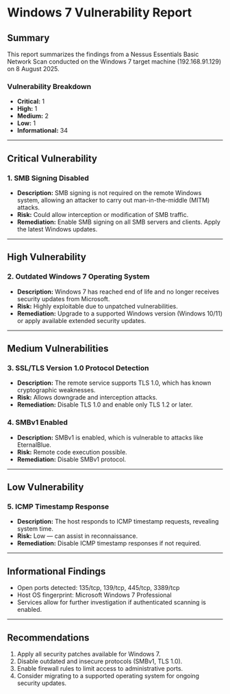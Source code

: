 # Windows 7 Vulnerability Report

## Summary
This report summarizes the findings from a Nessus Essentials Basic Network Scan conducted on the Windows 7 target machine (192.168.91.129) on 8 August 2025.

### Vulnerability Breakdown
- **Critical:** 1
- **High:** 1
- **Medium:** 2
- **Low:** 1
- **Informational:** 34

---

## Critical Vulnerability
### 1. SMB Signing Disabled
- **Description:** SMB signing is not required on the remote Windows system, allowing an attacker to carry out man-in-the-middle (MITM) attacks.
- **Risk:** Could allow interception or modification of SMB traffic.
- **Remediation:** Enable SMB signing on all SMB servers and clients. Apply the latest Windows updates.

---

## High Vulnerability
### 2. Outdated Windows 7 Operating System
- **Description:** Windows 7 has reached end of life and no longer receives security updates from Microsoft.
- **Risk:** Highly exploitable due to unpatched vulnerabilities.
- **Remediation:** Upgrade to a supported Windows version (Windows 10/11) or apply available extended security updates.

---

## Medium Vulnerabilities
### 3. SSL/TLS Version 1.0 Protocol Detection
- **Description:** The remote service supports TLS 1.0, which has known cryptographic weaknesses.
- **Risk:** Allows downgrade and interception attacks.
- **Remediation:** Disable TLS 1.0 and enable only TLS 1.2 or later.

### 4. SMBv1 Enabled
- **Description:** SMBv1 is enabled, which is vulnerable to attacks like EternalBlue.
- **Risk:** Remote code execution possible.
- **Remediation:** Disable SMBv1 protocol.

---

## Low Vulnerability
### 5. ICMP Timestamp Response
- **Description:** The host responds to ICMP timestamp requests, revealing system time.
- **Risk:** Low — can assist in reconnaissance.
- **Remediation:** Disable ICMP timestamp responses if not required.

---

## Informational Findings
- Open ports detected: 135/tcp, 139/tcp, 445/tcp, 3389/tcp
- Host OS fingerprint: Microsoft Windows 7 Professional
- Services allow for further investigation if authenticated scanning is enabled.

---

## Recommendations
1. Apply all security patches available for Windows 7.
2. Disable outdated and insecure protocols (SMBv1, TLS 1.0).
3. Enable firewall rules to limit access to administrative ports.
4. Consider migrating to a supported operating system for ongoing security updates.
